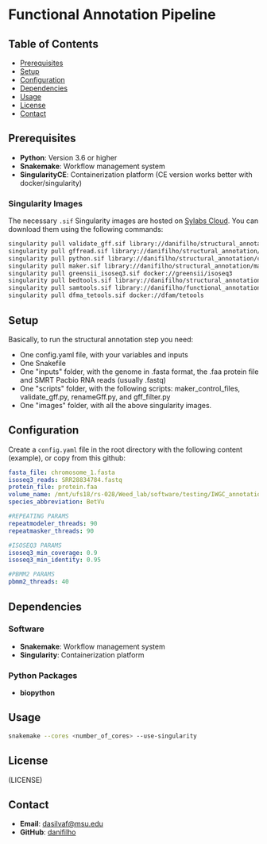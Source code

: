 # Functional Annotation Pipeline

## Table of Contents

- [Prerequisites](#prerequisites)
- [Setup](#setup)
- [Configuration](#configuration)
- [Dependencies](#dependencies)
- [Usage](#usage)
- [License](#license)
- [Contact](#contact)


## Prerequisites

- **Python**: Version 3.6 or higher
- **Snakemake**: Workflow management system
- **SingularityCE**: Containerization platform (CE version works better with docker/singularity)

### Singularity Images

The necessary `.sif` Singularity images are hosted on [Sylabs Cloud](https://cloud.sylabs.io/library/danifilho/functional_annotation_images). You can download them using the following commands:

```bash
singularity pull validate_gff.sif library://danifilho/structural_annotation/validate_gff:sha256.e438afcf3e0e3c3e892adeb8bc85fa04d93c6616031780cc80e4e6177f99d4cf
singularity pull gffread.sif library://danifilho/structural_annotation/rename_gff:sha256.98c0b56f2adef78a924496d9611a1ed56399d1a4fa0f213e077c4d6d65f5d9dc 
singularity pull python.sif library://danifilho/structural_annotation/custom_python:sha256.1a24456dca10a0b791d929fec50a7db0d768a9e340b31f0134d2053a2e160cd1
singularity pull maker.sif library://danifilho/structural_annotation/maker:sha256.60d7f06b2d2cc97fd764b5002d9873dd14b1eacbf6f58645515e47416ee5828b
singularity pull greensii_isoseq3.sif docker://greensii/isoseq3
singularity pull bedtools.sif library://danifilho/structural_annotation/bedtools:sha256.2a0840734f789467ee1a2357a55fd23db4c4eac8ee41adb39902900ed45ca07a
singularity pull samtools.sif library://danifilho/functional_annotation_images/samtools:sha256.756b3e649207b774365c7e35edcbe106b644e345baeb3f2aee77285e1a4799be
singularity pull dfma_tetools.sif docker://dfam/tetools 
```

## Setup

Basically, to run the structural annotation step you need:
- One config.yaml file, with your variables and inputs
- One Snakefile
- One "inputs" folder, with the genome in .fasta format, the .faa protein file and SMRT Pacbio RNA reads (usually .fastq)
- One "scripts" folder, with the following scripts: maker_control_files, validate_gff.py, renameGff.py, and gff_filter.py
- One "images" folder, with all the above singularity images.

## Configuration

Create a `config.yaml` file in the root directory with the following content (example), or copy from this github:

```yaml
fasta_file: chromosome_1.fasta
isoseq3_reads: SRR28834784.fastq
protein_file: protein.faa
volume_name: /mnt/ufs18/rs-028/Weed_lab/software/testing/IWGC_annotation/structural
species_abbreviation: BetVu

#REPEATING PARAMS
repeatmodeler_threads: 90
repeatmasker_threads: 90

#ISOSEQ3 PARAMS
isoseq3_min_coverage: 0.9
isoseq3_min_identity: 0.95

#PBMM2 PARAMS
pbmm2_threads: 40
```

## Dependencies

### Software

- **Snakemake**: Workflow management system
- **Singularity**: Containerization platform

### Python Packages

- **biopython**

## Usage

```bash
snakemake --cores <number_of_cores> --use-singularity
```
## License

(LICENSE)

## Contact

- **Email**: dasilvaf@msu.edu
- **GitHub**: [danifilho](https://github.com/danifilho)

